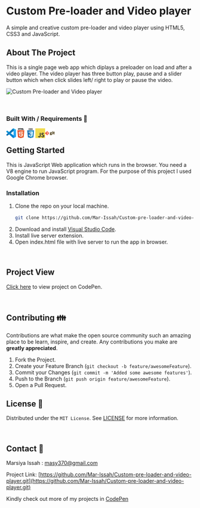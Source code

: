 # Custom Pre-loader and Video player
A simple and creative custom pre-loader and video player  using HTML5, CSS3 and JavaScript.

## About The Project

This is a single page web app which diplays a preloader on load and after a video player. The video player has three button play, pause and a slider button which when click slides left/ right to play or pause the video.

![Custom Pre-loader and Video player](https://res.cloudinary.com/dytnpjxrd/image/upload/v1617640385/My%20Website%20Projects/video_t4xahg.png)



<br>

### Built With / Requirements :construction_worker:
<img align="left" alt="Visual Studio Code" width="26px" src="https://raw.githubusercontent.com/github/explore/80688e429a7d4ef2fca1e82350fe8e3517d3494d/topics/visual-studio-code/visual-studio-code.png" />
<img align="left" alt="HTML5" width="26px" src="https://raw.githubusercontent.com/github/explore/80688e429a7d4ef2fca1e82350fe8e3517d3494d/topics/html/html.png" />
<img align="left" alt="CSS3" width="26px" src="https://raw.githubusercontent.com/github/explore/80688e429a7d4ef2fca1e82350fe8e3517d3494d/topics/css/css.png" />
<img align="left" alt="JavaScript" width="26px" src="https://raw.githubusercontent.com/github/explore/80688e429a7d4ef2fca1e82350fe8e3517d3494d/topics/javascript/javascript.png" />
<img align="left" alt="Git" width="26px" src="https://raw.githubusercontent.com/github/explore/80688e429a7d4ef2fca1e82350fe8e3517d3494d/topics/git/git.png" />


<br>

<!-- GETTING STARTED -->

## Getting Started
This is JavaScript Web application which runs in the browser. You need a V8 engine to run JavaScript program. For the purpose of this project I used Google Chrome browser.

### Installation

1. Clone the repo on your local machine.
   ```sh
   git clone https://github.com/Mar-Issah/Custom-pre-loader-and-video-player.git
   ```
2. Download and install [Visual Studio Code](https://code.visualstudio.com/).
3. Install live server extension.
4. Open index.html file with live server to run the app in browser.

<br>

<!-- USAGE EXAMPLES -->

## Project View
[Click here](https://codepen.io/marsiya-issah/full/BapZGqP) to view project on CodePen.


<br>
<!-- CONTRIBUTING -->

## Contributing :family:

Contributions are what make the open source community such an amazing place to be learn, inspire, and create. Any contributions you make are **greatly appreciated**.

1. Fork the Project.
2. Create your Feature Branch (`git checkout -b feature/awesomeFeature`).
3. Commit your Changes (`git commit -m 'Added some awesome features'`).
4. Push to the Branch (`git push origin feature/awesomeFeature`).
5. Open a Pull Request.
   <br>

<!-- LICENSE -->

## License :page_facing_up:

Distributed under the `MIT License`. See [LICENSE](https://choosealicense.com/licenses/mit/) for more information.

<!-- CONTACT -->

<br>

## Contact :e-mail:

Marsiya Issah : masy370@gmail.com

Project Link: [https://github.com/Mar-Issah/Custom-pre-loader-and-video-player.git](https://github.com/Mar-Issah/Custom-pre-loader-and-video-player.git)

Kindly check out more of my projects in [CodePen](https://codepen.io/your-work/)
